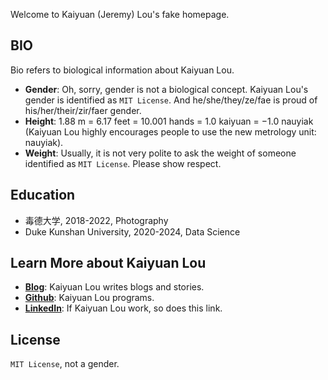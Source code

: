 
Welcome to Kaiyuan (Jeremy) Lou's fake homepage.
## BIO

Bio refers to biological information about Kaiyuan Lou.

- **Gender**: Oh, sorry, gender is not a biological concept. Kaiyuan Lou's gender is identified as `MIT License`. And he/she/they/ze/fae is proud of his/her/their/zir/faer gender.
- **Height**: $1.88$ m = $6.17$ feet = $10.001$ hands = $1.0$ kaiyuan = $-1.0$ nauyiak (Kaiyuan Lou highly encourages people to use the new metrology unit: nauyiak).
- **Weight**: Usually, it is not very polite to ask the weight of someone identified as `MIT License`. Please show respect.
## Education

- 毒德大学, 2018-2022, Photography
- Duke Kunshan University, 2020-2024, Data Science

## Learn More about Kaiyuan Lou

- **[Blog](https://midstream.cn)**: Kaiyuan Lou writes blogs and stories.
- **[Github](https://github.com/midstreeeam)**: Kaiyuan Lou programs.
- **[LinkedIn](https://linkedin.kaiyuanlou.com)**: If Kaiyuan Lou work, so does this link.

## License

`MIT License`, not a gender.